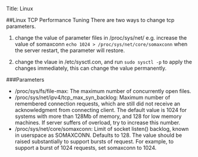 Title: Linux


##Linux TCP Performance Tuning
There are two ways to change tcp parameters.

1. change the value of parameter files in /proc/sys/net/
   e.g. increase the value of somaxconn
        `echo 1024 > /proc/sys/net/core/somaxconn`
   when the server restart, the parameter will restore.

2. change the vlaue in /etc/sysctl.con, and run `sudo sysctl -p` to apply the changes immediately,
   this can change the value permanently.


###Parameters

* /proc/sys/fs/file-max: The maximum number of concurrently open files.
* /proc/sys/net/ipv4/tcp_max_syn_backlog: Maximum number of remembered connection requests, which are still did not receive an acknowledgment from connecting client. The default value is 1024 for systems with more than 128Mb of memory, and 128 for low memory machines. If server suffers of overload, try to increase this number.
* /proc/sys/net/core/somaxconn: Limit of socket listen() backlog, known in userspace as SOMAXCONN. Defaults to 128. The value should be raised substantially to support bursts of request. For example, to support a burst of 1024 requests, set somaxconn to 1024.

